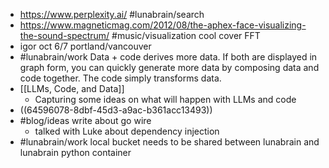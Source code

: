 - https://www.perplexity.ai/ #lunabrain/search
- https://www.magneticmag.com/2012/08/the-aphex-face-visualizing-the-sound-spectrum/ #music/visualization cool cover FFT
- igor oct 6/7 portland/vancouver
- #lunabrain/work Data + code derives more data. If both are displayed in graph form, you can quickly generate more data by composing data and code together. The code simply transforms data.
- [[LLMs, Code, and Data]]
	- Capturing some ideas on what will happen with LLMs and code
- ((64596078-8dbf-45d3-a9ac-b361acc13493))
- #blog/ideas write about go wire
	- talked with Luke about dependency injection
- #lunabrain/work local bucket needs to be shared between lunabrain and lunabrain python container